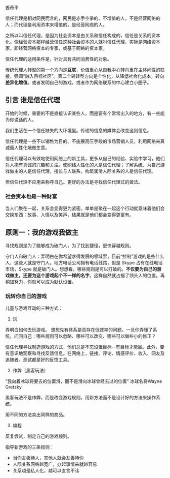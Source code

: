 姜奇平

信任代理是相对网民而言的，网民是赤手空拳的、不增值的人，不是经营网络的人；而代理是利用资本来增值的，是经营网络的人。

之所以叫信任代理，是因为社会资本是由关系和信任构成的，信任是关系的资本化。像经营资本那样经营信任这种社会资本的人就叫信任代理，实际是网络资本家，即经营网络资本的专家，或基于网络的资本家。

信任代理的适用条件是，针对具有共同消费性的对象。

传统代理人转型的第一个方向是**互联**，价值重心从自我中心转向重在主体间性的联接，强调“融入目标社区”。第二个转转型方向是个性化，从降低社会化成本，转向**差异化增值**。或者发明自己的游戏，或者作为网络联系的中心建立小圈子。

## 引言 谁是信任代理

开始的时候，重要的不是直接认识某些人，而是要有个常常出入的地方，有一些能为你说话的人。

我们生活在一个信任缺失的大环境里。传递的信息的媒体会改变这则信息。

信任代理是一些不以销售为目的、不施展高压手段的市场营销人员，利用网络来真诚而人性化地做生意。

信任代理可以有效地使用网络上的新工具，更多从自己的经验、实验中学习，他们对人抱有真诚的兴趣和关注。使网络人性化的人是信任代理；了解系统、为自己游戏做主的人是信任代理，擅长与人联系，构筑润滑人际关系的人是信任代理。

但信任代理不应用来称呼自己。更好的办法是寻找信任代理式的做法。

### 社会资本也是一种财富

当人们聚在一起，关系会变得更为紧密。单单是聚在一起这个行动就意味着他们会交换东西：故事、人情以及笑声，结果就是他们都会变得更富有。

## 原则一：我的游戏我做主
寻找规则是为了能够成为破门人，为了找到捷径，更快穿越规则。

守门人和破门人：弄明白在你希望求得发展的领域里，目前“控制”游戏的是些什么人，这些人就是守门人。地方电话公司拥有电话线路，但是 Skype 占有在线电话市场，Skype 就是破门人。想想看，哪些规则是可以打破的。**不仅要为自己的游戏做主，还要为这个游戏起个不一样的名字**。这样自然就占据了领头人的位置。再稍加努力，你就可以成为默认设置。

### 玩转你自己的游戏
儿童与游戏互动的三种方式：

1. 玩

弄明白如何去玩游戏。
想想先有体系是否存在低效率的问题。一旦你弄懂了系统，问问自己：哪些规则可以忽略、哪些可以改变、哪些可以做些小的修正？

信任代理寻找制造游戏的方式，他们总是不忘设置目标--有目标才能赢。此外，要有意识地观察和寻找反馈信息。在网络上，链接、评论、情感评价、收入、网友及追随者、测试都是好的反馈工具。

2. 作弊（黑客玩法）

“我向着冰球将要去的位置滑，而不是滑向冰球曾经去过的位置”  冰球名将Wayne Gretzky

黑客玩法不是作弊，而是改变游戏规则，用新方法而不是设计好的方法来操作系统。

用不同的方法卖出同样的商品。

3. 编程

反复尝试，制定自己的游戏规则。

指导新游戏的三条规则：

- 当你友善待人，其他人就会友善待你
- 人际关系网络越宽广，办起事情来就越容易
- 关系越是私人化，越可以直言不讳
